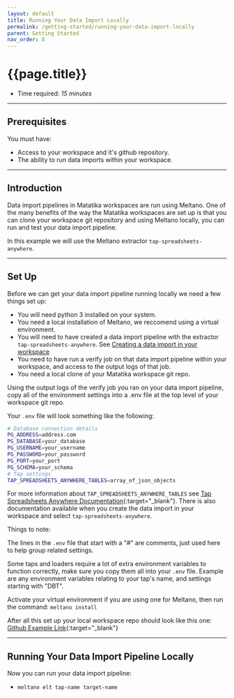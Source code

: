 ```yaml
---
layout: default
title: Running Your Data Import Locally
permalink: /getting-started/running-your-data-import-locally
parent: Getting Started
nav_order: 8
---
```


# {{page.title}}

- Time required: *15 minutes*

---

## Prerequisites

You must have:
- Access to your workspace and it's github repository.
- The ability to run data imports within your workspace.

---

## Introduction

Data import pipelines in Matatika workspaces are run using Meltano. One of the many benefits of the way the Matatika workspaces are set up is that you can clone your workspace git repository and using Meltano locally, you can run and test your data import pipeline.

In this example we will use the Meltano extractor `tap-spreadsheets-anywhere`.

---

## Set Up

Before we can get your data import pipeline running locally we need a few things set up:
- You will need python 3 installed on your system.
- You need a local installation of Meltano, we reccomend using a virtual environment.
- You will need to have created a data import pipeline with the extractor `tap-spreadsheets-anywhere`. See [Creating a data import in your workspace](creating-a-data-import-in-your-workspace)
- You need to have run a verify job on that data import pipeline within your workspace, and access to the output logs of that job.
- You need a local clone of your Matatika workspace git repo.

Using the output logs of the verify job you ran on your data import pipeline, copy all of the environment settings into a .env file at the top level of your workspace git repo.

Your `.env` file will look something like the following:

```bash
# Database connection details
PG_ADDRESS=address.com
PG_DATABASE=your_database
PG_USERNAME=your_username
PG_PASSWORD=your_password
PG_PORT=your_port
PG_SCHEMA=your_schema
# Tap settings
TAP_SPREADSHEETS_ANYWHERE_TABLES=array_of_json_objects
```

For more information about `TAP_SPREADSHEETS_ANYWHERE_TABLES` see [Tap Spreadsheets Anywhere Documentation](https://github.com/ets/tap-spreadsheets-anywhere){:target="_blank"}. There is also documentation available when you create the data import in your workspace and select `tap-spreadsheets-anywhere`.

Things to note:

The lines in the `.env` file that start with a "#" are comments, just used here to help group related settings.

Some taps and loaders require a lot of extra environment variables to function correctly, make sure you copy them all into your `.env` file. Example are any environment variables relating to your tap's name, and settings starting with "DBT".

Activate your virtual environment if you are using one for Meltano, then run the command: `meltano install`

After all this set up your local workspace repo should look like this one: [Github Example Link](https://github.com/Matatika/matatika-examples/tree/master/example_local_data_import_workspace){:target="_blank"}

---

## Running Your Data Import Pipeline Locally

Now you can run your data import pipeline:

- `meltano elt tap-name target-name`
